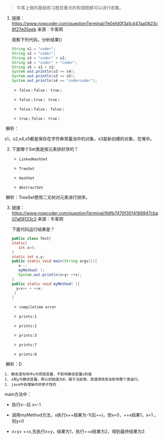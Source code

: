 > 牛客上做的基础练习题目重点的和错题都可以进行收集。

1. 链接：https://www.nowcoder.com/questionTerminal/7e0efd0f3a1c447aa0823c8f27e05eeb
   来源：牛客网

   观察下列代码，分析结果()   

   ```java
   String s1 = "coder";     
   String s2 = "coder";     
   String s3 = "coder" + s2;     
   String s4 = "coder" + "coder";     
   String s5 = s1 + s2;            
   System.out.println(s3 == s4); 
   System.out.println(s3 == s5);    
   System.out.println(s4 == "codercoder");
   ```

   - ```
     false；false； true；
     ```

   - ```
     false；true； true；
     ```

   - ```
     false；false； false；
     ```

   - ```
     true；false； true；
     ```

​	解析：

​	s1，s2,s4,s5都是保存在字符串常量池中的对象，s3是新创建的对象，在堆中。

2. 下面哪个Set类是按元素排好序的？

   - ```
     LinkedHashSet
     ```

   - ```
     TreeSet
     ```

   - ```
     HashSet
     ```

   - ```
     AbstractSet
     ```

​	解析：TreeSet使用二叉树对元素进行排序。

3. 链接：https://www.nowcoder.com/questionTerminal/9dfb7470f3014166947cba07a69133c3
   来源：牛客网

   

   下面代码运行结果是？ 

   ```java
   public class Test{
   static{
      int x=5;
   }
   static int x,y;
   public static void main(String args[]){
      x--;
      myMethod( );
      System.out.println(x+y+ ++x);
   }
   public static void myMethod( ){
     y=x++ + ++x;
    }
   }
   ```

   - ```
     compiletime error
     ```

   - ```
     prints:1
     ```

   - ```
     prints:2
     ```

   - ```
     prints:3
     ```

   - ```
     prints:7
     ```

   - ```
     prints:8
     ```

​	解析：D 

	1. 静态语句块中x为局部变量，不影响静态变量x的值 
	1. x和y为静态变量，默认初始值为0，属于当前类，其值得改变会影响整个类运行。 
	1. java中自增操作非原子性的 

  main方法中：

- 执行x--后 x=-1    

- 调用myMethod方法，x执行x++结果为-1(后++)，但x=0，++x结果1，x=1 ，则y=0    
- x+y+ ++x,先执行x+y，结果为1，执行++x结果为2，得到最终结果为3





